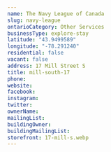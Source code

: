 ```yaml
---
name: The Navy League of Canada
slug: navy-league
ontarioCategory: Other Services
businessType: explore-stay
latitude: "43.9499589"
longitude: "-78.291240"
residential: false
vacant: false
address: 17 Mill Street S
title: mill-south-17
phone:
website:
facebook:
instagram:
twitter:
ownerName:
mailingList:
buildingOwner:
buildingMailingList:
storefront: 17-mill-s.webp
---
```


